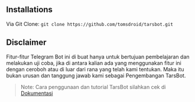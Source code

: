 ## Installations

Via Git Clone:
`git clone https://github.com/tomsdroid/tarsbot.git`

## Disclaimer

Fitur-fitur Telegram Bot ini di buat hanya untuk bertujuan pembelajaran dan melakukan uji coba, jika di antara kalian ada yang menggunakan fitur ini dengan ceroboh atau di luar dari rana yang telah kami tentukan. Maka itu bukan urusan dan tanggung jawab kami sebagai Pengembangan TarsBot.

> Note: Cara penggunaan dan tutorial TarsBot silahkan cek di [Dokumentasi](https://github.com/tomsdroid/tarsbot/wiki)
